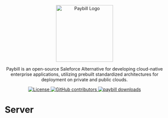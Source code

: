 <p align="center">
  <a href="https://paybilldev" target="blank"><img src="https://paybill.dev/logo-wordmark--dark.png" width="180" alt="Paybill Logo" /></a>
</p>

<p align="center">
  Paybill is an open-source Saleforce Alternative for developing cloud-native enterprise applications, utilizing prebuilt standardized architectures for deployment on private and public clouds.
</p>

<p align="center">
<a href="./LICENSE">
<img src="https://img.shields.io/github/license/paybilldev/paybill?style=for-the-badge" alt="License" />
</a>
<a href="https://github.com/paybilldev/paybill/graphs/contributors" target="_blank">
  <img alt="GitHub contributors" src="https://img.shields.io/github/contributors/paybilldev/paybill?style=for-the-badge">
</a>
<a href="https://www.npmjs.com/@paybilldev/paybill" target="_blank">
  <img alt="paybill downloads" src="https://img.shields.io/npm/dm/@paybilldev/paybill?style=for-the-badge">
</a>
</p>

# Server 

